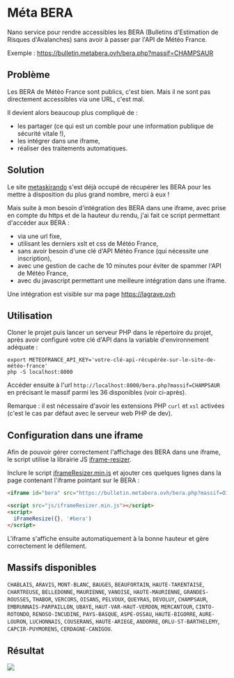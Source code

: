 # Méta BERA

Nano service pour rendre accessibles les BERA (Bulletins d'Estimation de Risques d'Avalanches) sans avoir à passer par l'API de Météo France.

Exemple : https://bulletin.metabera.ovh/bera.php?massif=CHAMPSAUR

## Problème

Les BERA de Météo France sont publics, c'est bien. Mais il ne sont pas directement accessibles via une URL, c'est mal.

Il devient alors beaucoup plus compliqué de :
- les partager (ce qui est un comble pour une information publique de sécurité vitale !),
- les intégrer dans une iframe,
- réaliser des traitements automatiques.

## Solution

Le site [metaskirando](https://metaskirando.ovh/Nivo.php) s'est déjà occupé de récupérer les BERA pour les mettre à disposition du plus grand nombre, merci à eux !

Mais suite à mon besoin d'intégration des BERA dans une iframe, avec prise en compte du https et de la hauteur du rendu, j'ai fait ce script permettant d'accéder aux BERA :
- via une url fixe,
- utilisant les derniers xslt et css de Météo France,
- sans avoir besoin d'une clé d'API Météo France (qui nécessite une inscription),
- avec une gestion de cache de 10 minutes pour éviter de spammer l'API de Météo France,
- avec du javascript permettant une meilleure intégration dans une iframe.

Une intégration est visible sur ma page https://lagrave.ovh

## Utilisation

Cloner le projet puis lancer un serveur PHP dans le répertoire du projet, après avoir configuré votre clé d'API dans la variable d'environnement adéquate :

```
export METEOFRANCE_API_KEY='votre-clé-api-récupérée-sur-le-site-de-météo-france'
php -S localhost:8000
```

Accéder ensuite à l'url `http://localhost:8000/bera.php?massif=CHAMPSAUR` en précisant le massif parmi les 36 disponibles (voir ci-après).

Remarque : il est nécessaire d'avoir les extensions PHP `curl` et `xsl` activées (c'est le cas par défaut avec le serveur web PHP de dev).

## Configuration dans une iframe

Afin de pouvoir gérer correctement l'affichage des BERA dans une iframe, le script utilise la librairie JS [iframe-resizer](https://github.com/davidjbradshaw/iframe-resizer).

Inclure le script [iframeResizer.min.js](https://raw.githubusercontent.com/davidjbradshaw/iframe-resizer/master/js/iframeResizer.min.js) et ajouter ces quelques lignes dans la page contenant l'iframe pointant sur le BERA :

```html
<iframe id="bera" src="https://bulletin.metabera.ovh/bera.php?massif=OISANS"></iframe>

<script src="js/iframeResizer.min.js"></script>
<script>
  iFrameResize({}, '#bera')
</script>
```

L'iframe s'affiche ensuite automatiquement à la bonne hauteur et gère correctement le défilement.

## Massifs disponibles

`CHABLAIS`, `ARAVIS`, `MONT-BLANC`, `BAUGES`, `BEAUFORTAIN`, `HAUTE-TARENTAISE`, `CHARTREUSE`, `BELLEDONNE`, `MAURIENNE`, `VANOISE`, `HAUTE-MAURIENNE`, `GRANDES-ROUSSES`, `THABOR`, `VERCORS`, `OISANS`, `PELVOUX`, `QUEYRAS`, `DEVOLUY`, `CHAMPSAUR`, `EMBRUNNAIS-PARPAILLON`, `UBAYE`, `HAUT-VAR-HAUT-VERDON`, `MERCANTOUR`, `CINTO-ROTONDO`, `RENOSO-INCUDINE`, `PAYS-BASQUE`, `ASPE-OSSAU`, `HAUTE-BIGORRE`, `AURE-LOURON`, `LUCHONNAIS`, `COUSERANS`, `HAUTE-ARIEGE`, `ANDORRE`, `ORLU-ST-BARTHELEMY`, `CAPCIR-PUYMORENS`, `CERDAGNE-CANIGOU`.

## Résultat

![](https://github.com/KuiKui/MetaBera/assets/748924/efd8d033-ae29-434d-8136-aba8762a37f0)
